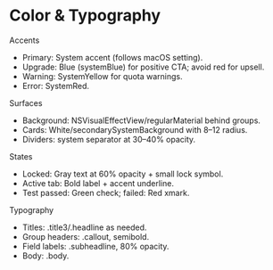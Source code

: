 # Color & Typography

Accents
- Primary: System accent (follows macOS setting).
- Upgrade: Blue (systemBlue) for positive CTA; avoid red for upsell.
- Warning: SystemYellow for quota warnings.
- Error: SystemRed.

Surfaces
- Background: NSVisualEffectView/regularMaterial behind groups.
- Cards: White/secondarySystemBackground with 8–12 radius.
- Dividers: system separator at 30–40% opacity.

States
- Locked: Gray text at 60% opacity + small lock symbol.
- Active tab: Bold label + accent underline.
- Test passed: Green check; failed: Red xmark.

Typography
- Titles: .title3/.headline as needed.
- Group headers: .callout, semibold.
- Field labels: .subheadline, 80% opacity.
- Body: .body.

